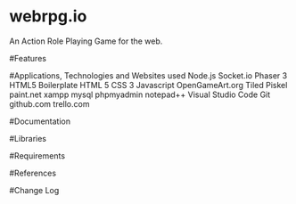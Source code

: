 # webrpg.io
An Action Role Playing Game for the web.

#Features

#Applications, Technologies and Websites used
Node.js
Socket.io
Phaser 3
HTML5 Boilerplate
HTML 5
CSS 3
Javascript
OpenGameArt.org
Tiled
Piskel
paint.net
xampp
mysql
phpmyadmin
notepad++
Visual Studio Code
Git
github.com
trello.com

#Documentation

#Libraries

#Requirements

#References

#Change Log